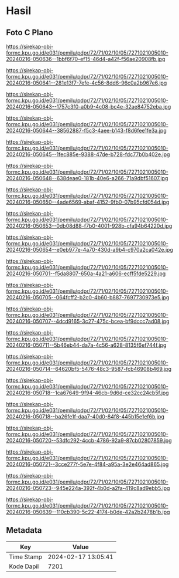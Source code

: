 # Hasil

## Foto C Plano

https://sirekap-obj-formc.kpu.go.id/e031/pemilu/pdpr/72/71/02/10/05/7271021005010-20240216-050636--1bbf6f70-ef15-46d4-a42f-f56ae20908fb.jpg

https://sirekap-obj-formc.kpu.go.id/e031/pemilu/pdpr/72/71/02/10/05/7271021005010-20240216-050641--281e13f7-7efe-4c56-8dd6-96c0a2b967e6.jpg

https://sirekap-obj-formc.kpu.go.id/e031/pemilu/pdpr/72/71/02/10/05/7271021005010-20240216-050643--1757c3f0-a0b9-4c08-bc4e-32ae84752eba.jpg

https://sirekap-obj-formc.kpu.go.id/e031/pemilu/pdpr/72/71/02/10/05/7271021005010-20240216-050644--38562887-f5c3-4aee-b143-f8d6fee1fe3a.jpg

https://sirekap-obj-formc.kpu.go.id/e031/pemilu/pdpr/72/71/02/10/05/7271021005010-20240216-050645--1fec885e-9388-47de-b728-fdc77b0b402e.jpg

https://sirekap-obj-formc.kpu.go.id/e031/pemilu/pdpr/72/71/02/10/05/7271021005010-20240216-050648--638deae0-181b-40e6-a266-71a9dbf51607.jpg

https://sirekap-obj-formc.kpu.go.id/e031/pemilu/pdpr/72/71/02/10/05/7271021005010-20240216-050650--4ade6569-abaf-4152-9fb0-07b95cfd054d.jpg

https://sirekap-obj-formc.kpu.go.id/e031/pemilu/pdpr/72/71/02/10/05/7271021005010-20240216-050653--0db08d88-f7b0-4001-928b-cfa94b64220d.jpg

https://sirekap-obj-formc.kpu.go.id/e031/pemilu/pdpr/72/71/02/10/05/7271021005010-20240216-050654--e0eb977e-4a70-430d-a9b4-c970a2ca042e.jpg

https://sirekap-obj-formc.kpu.go.id/e031/pemilu/pdpr/72/71/02/10/05/7271021005010-20240216-050701--f5da8807-650a-4a21-a606-ecff5fde5229.jpg

https://sirekap-obj-formc.kpu.go.id/e031/pemilu/pdpr/72/71/02/10/05/7271021005010-20240216-050705--064fcff2-b2c0-4b60-b887-7697730973e5.jpg

https://sirekap-obj-formc.kpu.go.id/e031/pemilu/pdpr/72/71/02/10/05/7271021005010-20240216-050707--4dcd9165-3c27-475c-bcea-bf9dccc7ad08.jpg

https://sirekap-obj-formc.kpu.go.id/e031/pemilu/pdpr/72/71/02/10/05/7271021005010-20240216-050711--5b46eb44-da7a-4c56-a628-8135f6ef744f.jpg

https://sirekap-obj-formc.kpu.go.id/e031/pemilu/pdpr/72/71/02/10/05/7271021005010-20240216-050714--64620bf5-5476-48c3-9587-fcb46908b469.jpg

https://sirekap-obj-formc.kpu.go.id/e031/pemilu/pdpr/72/71/02/10/05/7271021005010-20240216-050718--1ca67649-9f94-46cb-9d6d-ce32cc24cb5f.jpg

https://sirekap-obj-formc.kpu.go.id/e031/pemilu/pdpr/72/71/02/10/05/7271021005010-20240216-050718--ba26fe1f-daa7-40d0-84f8-445b15e1ef6b.jpg

https://sirekap-obj-formc.kpu.go.id/e031/pemilu/pdpr/72/71/02/10/05/7271021005010-20240216-050720--53dfc292-4ccb-4786-92a9-87cb02807859.jpg

https://sirekap-obj-formc.kpu.go.id/e031/pemilu/pdpr/72/71/02/10/05/7271021005010-20240216-050721--3cce277f-5e7e-4f84-a95a-3e2e464ad865.jpg

https://sirekap-obj-formc.kpu.go.id/e031/pemilu/pdpr/72/71/02/10/05/7271021005010-20240216-050723--945e224a-392f-4b0d-a2fa-419c8ad9ebb5.jpg

https://sirekap-obj-formc.kpu.go.id/e031/pemilu/pdpr/72/71/02/10/05/7271021005010-20240216-050639--110cb390-5c22-4174-b0de-42a2b2478b1b.jpg


## Metadata

| Key        | Value               |
| ---------- | ------------------- |
| Time Stamp | 2024-02-17 13:05:41 |
| Kode Dapil | 7201                |



